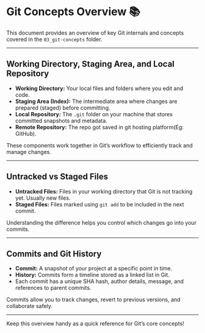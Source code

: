 # Git Concepts Overview 📚

This document provides an overview of key Git internals and concepts covered in the `03_git-concepts` folder.

---

## Working Directory, Staging Area, and Local Repository

- **Working Directory:** Your local files and folders where you edit and code.
- **Staging Area (Index):** The intermediate area where changes are prepared (staged) before committing.
- **Local Repository:** The `.git` folder on your machine that stores committed snapshots and metadata.
- **Remote Repository:** The repo got saved in git hosting platform(Eg: GitHub).

These components work together in Git’s workflow to efficiently track and manage changes.

---

## Untracked vs Staged Files

- **Untracked Files:** Files in your working directory that Git is not tracking yet. Usually new files.
- **Staged Files:** Files marked using `git add` to be included in the next commit.

Understanding the difference helps you control which changes go into your commits.

---

## Commits and Git History

- **Commit:** A snapshot of your project at a specific point in time.
- **History:** Commits form a timeline stored as a linked list in Git.
- Each commit has a unique SHA hash, author details, message, and references to parent commits.

Commits allow you to track changes, revert to previous versions, and collaborate safely.

---

Keep this overview handy as a quick reference for Git’s core concepts!
